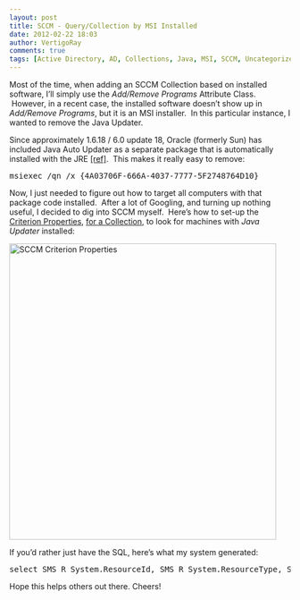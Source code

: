 ```yaml
---
layout: post
title: SCCM - Query/Collection by MSI Installed
date: 2012-02-22 18:03
author: VertigoRay
comments: true
tags: [Active Directory, AD, Collections, Java, MSI, SCCM, Uncategorized]
---
```

<p>Most of the time, when adding an SCCM Collection based on installed software, I&rsquo;ll simply use the <em>Add/Remove Programs</em> Attribute Class.  However, in a recent case, the installed software doesn&rsquo;t show up in <em>Add/Remove Programs</em>, but it is an MSI installer.  In this particular instance, I wanted to remove the Java Updater.<!-- more --></p>
<p>Since approximately 1.6.18 / 6.0 update 18, Oracle (formerly Sun) has included Java Auto Updater as a separate package that is automatically installed with the JRE <a href="http://wpkg.org/Java#JRE_6_Update_18_and_Newer" title="wpkg.org" target="_blank">[ref]</a>.  This makes it really easy to remove:</p>
<pre>msiexec /qn /x {4A03706F-666A-4037-7777-5F2748764D10}</pre>
<p>Now, I just needed to figure out how to target all computers with that package code installed.  After a lot of Googling, and turning up nothing useful, I decided to dig into SCCM myself.  Here&rsquo;s how to set-up the <a href="http://technet.microsoft.com/en-us/library/bb693909.aspx" title="TechNet" target="_blank">Criterion Properties</a>, <a href="http://technet.microsoft.com/en-us/library/bb632615.aspx" title="TechNet" target="_blank">for a Collection</a>, to look for machines with <em>Java Updater</em> installed:</p>
<p><img alt="SCCM Criterion Properties" height="530" src="http://images.vertigion.com/blog/SCCM%20-%20Query%20by%20MSI%20Installed/SCCM-Collection-MSI.png" width="478" /></p>
<p>If you&rsquo;d rather just have the SQL, here&rsquo;s what my system generated:</p>
<pre>select SMS_R_System.ResourceId, SMS_R_System.ResourceType, SMS_R_System.Name, SMS_R_System.SMSUniqueIdentifier, SMS_R_System.ResourceDomainORWorkgroup, SMS_R_System.Client from  SMS_R_System inner join SMS_G_System_INSTALLED_SOFTWARE on SMS_G_System_INSTALLED_SOFTWARE.ResourceID = SMS_R_System.ResourceId where UPPER(SMS_G_System_INSTALLED_SOFTWARE.ProductCode) = "{4A03706F-666A-4037-7777-5F2748764D10}"</pre>
<p>Hope this helps others out there.  Cheers!</p>
